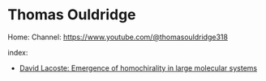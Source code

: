 # Thomas Ouldridge
Home:
Channel: https://www.youtube.com/@thomasouldridge318

index:
- [David Lacoste: Emergence of homochirality in large molecular systems](https://youtu.be/5JKZ6LNO3pQ)
